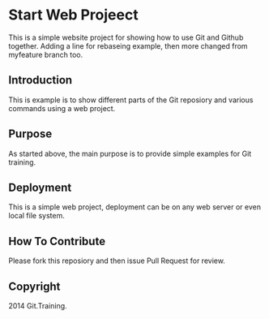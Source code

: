 # Start Web Projeect

This is a simple website project for
showing how to use Git and Github together.
Adding a line for rebaseing example, then
more changed from myfeature branch too.

## Introduction
This is example is to show different parts
of the Git reposiory and various commands
using a web project.

## Purpose

As started above, the main purpose is to 
provide simple examples for Git training.

## Deployment

This is a simple web project, deployment
can be on any web server or even local
file system.

## How To Contribute

Please fork this reposiory and then issue Pull Request for
review.

## Copyright

2014 Git.Training.
